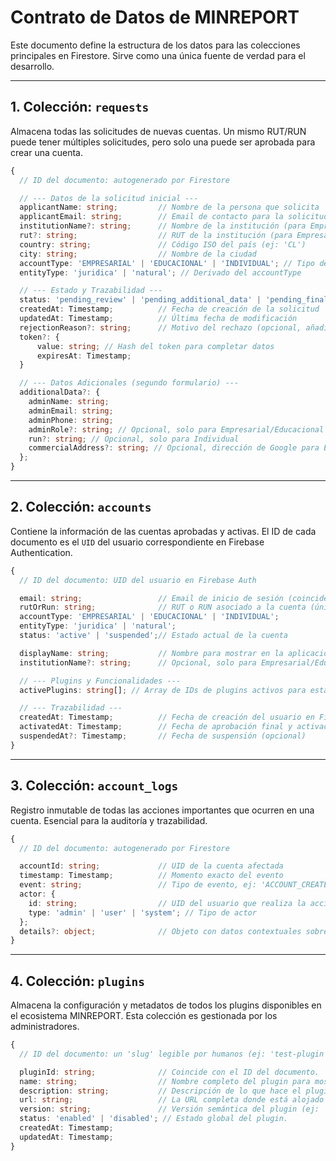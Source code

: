 # Contrato de Datos de MINREPORT

Este documento define la estructura de los datos para las colecciones principales en Firestore. Sirve como una única fuente de verdad para el desarrollo.

---

## 1. Colección: `requests`

Almacena todas las solicitudes de nuevas cuentas. Un mismo RUT/RUN puede tener múltiples solicitudes, pero solo una puede ser aprobada para crear una cuenta.

```typescript
{
  // ID del documento: autogenerado por Firestore

  // --- Datos de la solicitud inicial ---
  applicantName: string;         // Nombre de la persona que solicita
  applicantEmail: string;        // Email de contacto para la solicitud
  institutionName?: string;      // Nombre de la institución (para Empresarial/Educacional)
  rut?: string;                  // RUT de la institución (para Empresarial/Educacional)
  country: string;               // Código ISO del país (ej: 'CL')
  city: string;                  // Nombre de la ciudad
  accountType: 'EMPRESARIAL' | 'EDUCACIONAL' | 'INDIVIDUAL'; // Tipo de cuenta solicitada
  entityType: 'juridica' | 'natural'; // Derivado del accountType

  // --- Estado y Trazabilidad ---
  status: 'pending_review' | 'pending_additional_data' | 'pending_final_review' | 'rejected' | 'activated';
  createdAt: Timestamp;          // Fecha de creación de la solicitud
  updatedAt: Timestamp;          // Última fecha de modificación
  rejectionReason?: string;      // Motivo del rechazo (opcional, añadido por un admin)
  token?: {
      value: string; // Hash del token para completar datos
      expiresAt: Timestamp;
  }

  // --- Datos Adicionales (segundo formulario) ---
  additionalData?: {
    adminName: string;
    adminEmail: string;
    adminPhone: string;
    adminRole?: string; // Opcional, solo para Empresarial/Educacional
    run?: string; // Opcional, solo para Individual
    commercialAddress?: string; // Opcional, dirección de Google para Empresarial/Educacional
  };
}
```

---

## 2. Colección: `accounts`

Contiene la información de las cuentas aprobadas y activas. El ID de cada documento es el `UID` del usuario correspondiente en Firebase Authentication.

```typescript
{
  // ID del documento: UID del usuario en Firebase Auth

  email: string;                 // Email de inicio de sesión (coincide con Firebase Auth)
  rutOrRun: string;              // RUT o RUN asociado a la cuenta (único para cuentas activas)
  accountType: 'EMPRESARIAL' | 'EDUCACIONAL' | 'INDIVIDUAL';
  entityType: 'juridica' | 'natural';
  status: 'active' | 'suspended';// Estado actual de la cuenta

  displayName: string;           // Nombre para mostrar en la aplicación
  institutionName?: string;      // Opcional, solo para Empresarial/Educacional

  // --- Plugins y Funcionalidades ---
  activePlugins: string[]; // Array de IDs de plugins activos para esta cuenta

  // --- Trazabilidad ---
  createdAt: Timestamp;          // Fecha de creación del usuario en Firebase Auth
  activatedAt: Timestamp;        // Fecha de aprobación final y activación de la cuenta
  suspendedAt?: Timestamp;       // Fecha de suspensión (opcional)
}
```

---

## 3. Colección: `account_logs`

Registro inmutable de todas las acciones importantes que ocurren en una cuenta. Esencial para la auditoría y trazabilidad.

```typescript
{
  // ID del documento: autogenerado por Firestore

  accountId: string;             // UID de la cuenta afectada
  timestamp: Timestamp;          // Momento exacto del evento
  event: string;                 // Tipo de evento, ej: 'ACCOUNT_CREATED', 'PLUGIN_ACTIVATED', 'ACCOUNT_SUSPENDED'
  actor: {
    id: string;                  // UID del usuario que realiza la acción (puede ser un admin o el propio usuario)
    type: 'admin' | 'user' | 'system'; // Tipo de actor
  };
  details?: object;              // Objeto con datos contextuales sobre el evento (ej: { pluginId: '...' })
}
```

---

## 4. Colección: `plugins`

Almacena la configuración y metadatos de todos los plugins disponibles en el ecosistema MINREPORT. Esta colección es gestionada por los administradores.

```typescript
{
  // ID del documento: un 'slug' legible por humanos (ej: 'test-plugin', 'georeport-pro')

  pluginId: string;              // Coincide con el ID del documento.
  name: string;                  // Nombre completo del plugin para mostrar en la UI (ej: 'Plugin de Prueba').
  description: string;           // Descripción de lo que hace el plugin.
  url: string;                   // La URL completa donde está alojado el plugin.
  version: string;               // Versión semántica del plugin (ej: '1.0.0').
  status: 'enabled' | 'disabled'; // Estado global del plugin.
  createdAt: Timestamp;
  updatedAt: Timestamp;
}
```

```